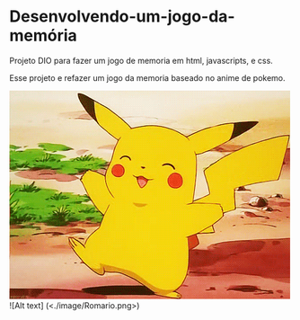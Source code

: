 # Desenvolvendo-um-jogo-da-memória
 Projeto DIO para fazer um jogo de memoria em html, javascripts, e css. 

 Esse projeto e refazer um jogo da memoria baseado no anime de pokemo.

 <img src="/image/Picachu gif.gif">
 ![Alt text] (<./image/Romario.png>)